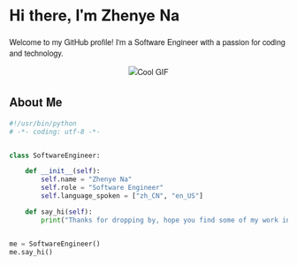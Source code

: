 # Hi there, I'm Zhenye Na 👋

Welcome to my GitHub profile! I'm a Software Engineer with a passion for coding and technology.

<div align="center">
  <img src="https://user-images.githubusercontent.com/74038190/212750155-3ceddfbd-19d3-40a3-87af-8d329c8323c4.gif" alt="Cool GIF">
</div>

<style>
  body {
    font-family: "Helvetica Neue", Arial, sans-serif;
  }
  h1, h2, h3, h4, h5, h6 {
    font-family: "Helvetica Neue", Arial, sans-serif;
  }
  p, li {
    font-family: "Helvetica Neue", Arial, sans-serif;
  }
</style>

## About Me

```python
#!/usr/bin/python
# -*- coding: utf-8 -*-


class SoftwareEngineer:

    def __init__(self):
        self.name = "Zhenye Na"
        self.role = "Software Engineer"
        self.language_spoken = ["zh_CN", "en_US"]

    def say_hi(self):
        print("Thanks for dropping by, hope you find some of my work interesting.")


me = SoftwareEngineer()
me.say_hi()
